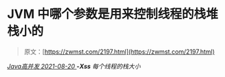<!--yml
category: 未分类
date: 0001-01-01 00:00:00
--->

# JVM 中哪个参数是用来控制线程的栈堆栈小的

> 原文：[https://zwmst.com/2197.html](https://zwmst.com/2197.html)

   [ *Java高并发* ](https://zwmst.com/java%e9%ab%98%e5%b9%b6%e5%8f%91)*[ <time datetime="2021-08-20T09:39:58+08:00"> 2021-08-20 </time> ](https://zwmst.com/2197.html)  **-Xss** 每个线程的栈大小*